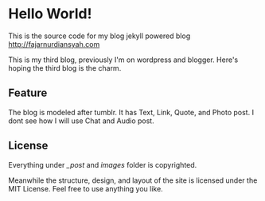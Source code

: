 # Hello World!

This is the source code for my blog jekyll powered blog http://fajarnurdiansyah.com

This is my third blog, previously I'm on wordpress and blogger. 
Here's hoping the third blog is the charm.

## Feature
The blog is modeled after tumblr. It has Text, Link, Quote, and Photo post. 
I dont see how I will use Chat and Audio post.

## License
Everything under _\_post_ and _images_ folder is copyrighted.

Meanwhile the structure, design, and layout of 
the site is licensed under the MIT License. Feel free to use anything you like.


